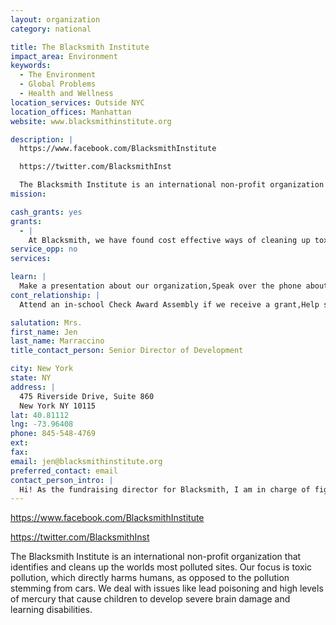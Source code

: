 ```yaml
---
layout: organization
category: national

title: The Blacksmith Institute
impact_area: Environment
keywords: 
  - The Environment
  - Global Problems
  - Health and Wellness
location_services: Outside NYC
location_offices: Manhattan
website: www.blacksmithinstitute.org

description: |
  https://www.facebook.com/BlacksmithInstitute

  https://twitter.com/BlacksmithInst

  The Blacksmith Institute is an international non-profit organization that identifies and cleans up the worlds most polluted sites. Our focus is toxic pollution, which directly harms humans, as opposed to the pollution stemming from cars. We deal with issues like lead poisoning and high levels of mercury that cause children to develop severe brain damage and learning disabilities.
mission: 

cash_grants: yes
grants: 
  - |
    At Blacksmith, we have found cost effective ways of cleaning up toxic pollution. We have discovered that you can save a life for as little as $44. We have a number of compelling programs in places like India, Russia, Mexico, the Philippines, etc. that could use the support, regardless of amount. The thing one needs to always remember about supporting charities that work in the developing world is that your dollar goes very far.
service_opp: no
services: 

learn: |
  Make a presentation about our organization,Speak over the phone about our work
cont_relationship: |
  Attend an in-school Check Award Assembly if we receive a grant,Help students tell local newspapers and media about their grant and/or project with us,Educate the school by leading a workshop,Collect pennies during the Penny Harvest next fall

salutation: Mrs.
first_name: Jen
last_name: Marraccino
title_contact_person: Senior Director of Development

city: New York
state: NY
address: |
  475 Riverside Drive, Suite 860  
  New York NY 10115
lat: 40.81112
lng: -73.96408
phone: 845-548-4769
ext: 
fax: 
email: jen@blacksmithinstitute.org
preferred_contact: email
contact_person_intro: |
  Hi! As the fundraising director for Blacksmith, I am in charge of figuring out ways to raise as much money as possible to clean-up toxic pollution. I organize events like golf tournaments and fancy dinners. It is a great job because you get to have fun and be creative, while knowing that you are making a difference in the world and helping to save lives.
---
```

https://www.facebook.com/BlacksmithInstitute

https://twitter.com/BlacksmithInst

The Blacksmith Institute is an international non-profit organization that identifies and cleans up the worlds most polluted sites. Our focus is toxic pollution, which directly harms humans, as opposed to the pollution stemming from cars. We deal with issues like lead poisoning and high levels of mercury that cause children to develop severe brain damage and learning disabilities.